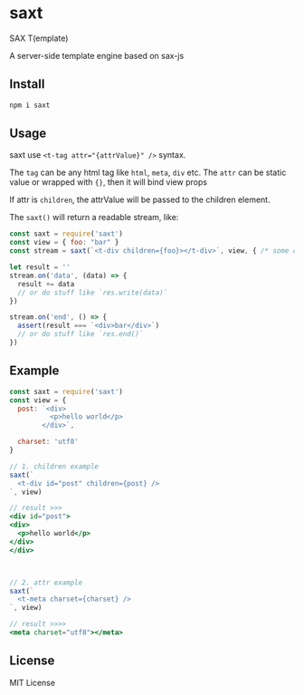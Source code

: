 # saxt

SAX T(emplate)

A server-side template engine based on sax-js

## Install

```bash
npm i saxt
```


## Usage

saxt use `<t-tag attr="{attrValue}" />` syntax. 

The `tag` can be any html tag like `html`, `meta`, `div` etc. 
The `attr` can be static value or wrapped with `{}`, then it will bind view props

If attr is `children`, the attrValue will be passed to the children element.

The `saxt()` will return a readable stream, like: 

```jsx
const saxt = require('saxt')
const view = { foo: "bar" }
const stream = saxt(`<t-div children={foo}></t-div>`, view, { /* some options */ })

let result = ''
stream.on('data', (data) => {
  result += data
  // or do stuff like `res.write(data)`
})

stream.on('end', () => {
  assert(result === `<div>bar</div>`)
  // or do stuff like `res.end()`
})
```


## Example

```jsx
const saxt = require('saxt')
const view = {
  post: `<div>
          <p>hello world</p>
        </div>`,

  charset: 'utf8'
}

// 1. children example
saxt(`
  <t-div id="post" children={post} />
`, view)

// result >>>
<div id="post">
<div>
  <p>hello world</p>
</div>
</div>



// 2. attr example
saxt(`
  <t-meta charset={charset} />
`, view)

// result >>>>
<meta charset="utf8"></meta>

```

## License 

MIT License